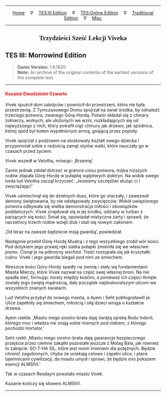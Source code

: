 
---

<!-- Jekyll Page Links -->

<center>
<a href="../../../../index.html">Home</a>
&emsp;&nabla;&emsp;
<a href="../../../index-tes3.html">TES:III Edition</a>
&emsp;&nabla;&emsp;
<a href="../../../index-teso.html">TES:Online Edition</a>
&emsp;&nabla;&emsp;
<a href="../../../index-traditional.html">Traditional Edition</a>
&emsp;&nabla;&emsp;
<a href="../../../index-misc.html">Misc</a>
</center>

<!-- Markdown Body Below: -->

---

<center>
<h2><span style="font-family:Georgia">Trzydzieści Sześć Lekcji Viveka</span></h2>
</center>

## TES III: Morrowind Edition

> __Game Version:__ 1.6.1820\
> __Note:__ An archive of the original contents of the earliest versions of the complete text.

---

#### <span style="color:red">Kazanie Dwudzieste Czwarte</span>

Vivek opuścił dom zabójców i powrócił do przestrzeni, która nie była przestrzenią. Z Tymczasowego Domu spojrzał na świat środka, by odnaleźć trzeciego potwora, zwanego Górą-Hordą. Potwór składał się z chmary żołnierzy, wolnych, ale ułożonych we wzór, rozkładających się od najwyższego z nich, który potrafił ciąć chmury jak drzewo, jak spódnica, której spód był kołem wypełnionym armią, gnającą przez popioły.

Vivek spojrzał z podziwem na stożkowaty kształt swego dziecka i przypomniał sobie z radością zamęt stylów walki, które nauczały go w czasach przed życiem.

Vivek wszedł w Velotha, mówiąc: ‚Brzemię’.

Zanim jednak zdołał dotrzeć w granice ciosu potwora, trójka niższych rodów złapała Górę-Hordę w pułapkę wątpliwych doktryn. Na widok swego lorda lud Velotha zaczął krzyczeć: ‚Jesteśmy szczęśliwi służąc ci i zwyciężając!’

Vivek uśmiechnął się do dzielnych dusz, które go otaczały, i zawezwał demony świętowania, by nie odstępowały zwycięzców. Wokół uwięzionego potwora odbywała się wielka demonstracja miłości i obowiązków poddańczych. Vivek znajdował się w jej środku, odziany w turban z parzących się kości. Śmiał się, opowiadał mistyczne żarty i sprawił, że naczelnicy trzech rodów wzięli ślub i stali się nowym zakonem.

‚Od teraz na zawsze będziecie moją gwardią’, powiedział.

Następnie przebił Górę-Hordę Muatrą i z tego wszystkiego zrobił wór kości. Pod dotykiem jego prawej ręki siatka pułapki zmieniła się we właściwe pismo. Cisnął je na północny wschód. Treść rozsypała się jak kryształki cukru. Vivek i jego gwardia biegali pod nimi ze śmiechem.

Wreszcie kości Góry-Hordy spadły na ziemię i stały się fundamentami Miasta Mieczy, które Vivek nazwał na część swej własnej broni. Na nie spadła sieć, formując mosty między kośćmi, a ponieważ ich części tknięte zostały jego świętą mądrością, dały początek najdoskonalszym ulicom we wszystkich znanych światach.

Lud Velotha przybył do nowego miasta, a Ayem i Seht pobłogosławili je. Ulice zapełniły się śmiechem, miłością i siłą dzieci wroga o kształcie drzewa.

Ayem rzekła: ‚Miastu mego siostro-brata daję świętą opiekę Rodu Indoril, którego moc i władza nie znają sobie równych pod niebem, z którego pochodzi Hortator.’

Seht rzekł: ‚Miastu mego siostro-brata daję gwarancje bezpiecznego przejścia przez ciemne zakątki pozostałe jeszcze z Molag Bala, jak również to zaklęcie: SO-T-HA SIL, które jest moim imieniem dla potężnych. Będzie chronić zagubionych, chyba że uciekają celowo i zapełni ulice, i place tajemnicami cywilizacji, da miastu umysł i sprawi, że będzie ono pokazem esencji ALMSIVI.’

Tak w czasach Resdayni powstało miasto Vivek.

Kazanie kończy się słowem ALMSIVI.

---

